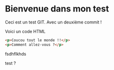 # Bienvenue dans mon test

Ceci est un test GIT. Avec un deuxième commit !

Voici un code HTML

```html
<p>Coucou tout le monde !!</p>
<p>Comment allez-vous ?</p>
```

fsdhflkhds

test ?
